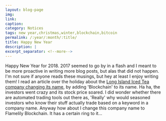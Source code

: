 ```yaml
---
layout: blog-page
img:
link: 
caption:
category: Notices
tags: new year,christmas,winter,blockchain,bitcoin
permalink: /:year/:month/:title/
title: Happy New Year
description: |
excerpt_separator: <!--more-->
---
```


Happy New Year for 2018.<!--more--> 2017 seemed to go by in a flash and I meant to be more proactive in writing more blog posts, but alas that did not happen. I'm not sure if anyone reads these musings, but hey at least I enjoy writing them! I read an article over the holiday about the [Long Island Iced Tea company changing its name](https://www.ft.com/content/e607a2b6-e670-11e7-97e2-916d4fbac0da), by adding 'Blockchain' to its name. Ha ha, the investors went crazy and its stock price soared. I did wonder whether there are automated trading tools out there as, 'Really' why would seasoned investors who know their stuff actually trade based on a keyword in a company name. Anyway how about I change this company name to Flamelily Blockchain. It has a certain ring to it...